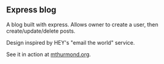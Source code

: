 ## Express blog
A blog built with express. Allows owner to create a user, then create/update/delete posts. 

Design inspired by HEY's "email the world" service.

See it in action at [mthurmond.org](https://www.mthurmond.org/).